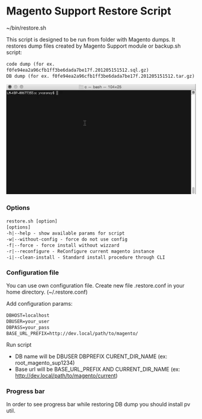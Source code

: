 # Magento Support Restore Script 
~/bin/restore.sh

This script is designed to be run from folder with Magento dumps.
It restores dump files created by Magento Support module or backup.sh script:
```
code dump (for ex. f0fe94ea2a96cfb1ff3be6dada7be17f.201205151512.sql.gz)
DB dump (for ex. f0fe94ea2a96cfb1ff3be6dada7be17f.201205151512.tar.gz)
```
![Screencast restore.sh](https://github.com/yvoronoy/ReadmeMedia/blob/master/restore.sh.gif)

### Options
```
restore.sh [option]
[options]
-h|--help - show available params for script
-w|--without-config - force do not use config
-f|--force - force install without wizzard
-r|--reconfigure - ReConfigure current magento instance
-i|--clean-install - Standard install procedure through CLI
```

### Configuration file
You can use own configuration file.
Create new file .restore.conf in your home directory. (~/.restore.conf)

Add configuration params:
```
DBHOST=localhost
DBUSER=your_user
DBPASS=your_pass
BASE_URL_PREFIX=http://dev.local/path/to/magento/
```
Run script

- DB name will be DBUSER DBPREFIX CURENT_DIR_NAME (ex: root_magento_sup1234) 
- Base url will be BASE_URL_PREFIX AND CURRENT_DIR_NAME (ex: http://dev.local/path/to/magento/current)

### Progress bar
In order to see progress bar while restoring DB dump you should install pv util.
